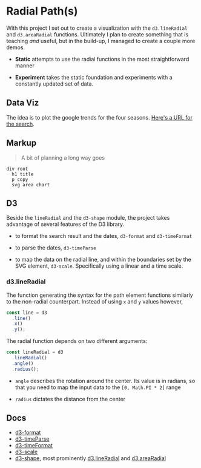 # Radial Path(s)

With this project I set out to create a visualization with the `d3.lineRadial` and `d3.areaRadial` functions. Ultimately I plan to create something that is teaching _and_ useful, but in the build-up, I managed to create a couple more demos.

- **Static** attempts to use the radial functions in the most straightforward manner

- **Experiment** takes the static foundation and experiments with a constantly updated set of data.

## Data Viz

The idea is to plot the google trends for the four seasons. [Here's a URL for the search](https://trends.google.com/trends/explore?date=2019-01-01%202020-01-01&geo=US&q=spring,summer,fall,winter).

## Markup

> A bit of planning a long way goes

```pug
div root
  h1 title
  p copy
  svg area chart
```

## D3

Beside the `lineRadial` and the `d3-shape` module, the project takes advantage of several features of the D3 library.

- to format the search result and the dates, `d3-format` and `d3-timeFormat`

- to parse the dates, `d3-timeParse`

- to map the data on the radial line, and within the boundaries set by the SVG element, `d3-scale`. Specifically using a linear and a time scale.

### d3.lineRadial

The function generating the syntax for the path element functions similarly to the non-radial counterpart. Instead of using `x` and `y` values however,

```js
const line = d3
  .line()
  .x()
  .y();
```

The radial function depends on two different arguments:

```js
const lineRadial = d3
  .lineRadial()
  .angle()
  .radius();
```

- `angle` describes the rotation around the center. Its value is in radians, so that you need to map the input data to the `[0, Math.PI * 2]` range

- `radius` dictates the distance from the center

## Docs

- [d3-format](https://github.com/d3/d3-format)
- [d3-timeParse](https://github.com/d3/d3-time-parse)
- [d3-timeFormat](https://github.com/d3/d3-time-format)
- [d3-scale](https://github.com/d3/d3-scale)
- [d3-shape](https://github.com/d3/d3-shape), most prominently [d3.lineRadial](https://github.com/d3/d3-shape#lineRadial) and [d3.areaRadial](https://github.com/d3/d3-shape#areaRadial)
